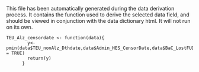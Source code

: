This file has been automatically generated during the data derivation process.
It contains the function used to derive the selected data field, and should be viewed in conjunction with the data dictionary html.
It will not run on its own.


```
TEU_Alz_censordate <- function(data){
        y<-pmin(data$TEU_nonAlz_Dthdate,data$Admin_HES_CensorDate,data$BaC_LostFUDate,na.rm = TRUE)
        return(y)
      }
```


